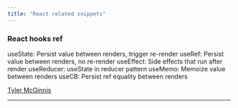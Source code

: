 ```yaml
---
title: "React related snippets"
---
```


### React hooks ref

useState: Persist value between renders, trigger re-render
useRef: Persist value between renders, no re-render
useEffect: Side effects that run after render
useReducer: useState in reducer pattern
useMemo: Memoize value between renders
useCB: Persist ref equality between renders

[Tyler McGinnis](https://twitter.com/tylermcginnis/status/1169667360795459584)

------